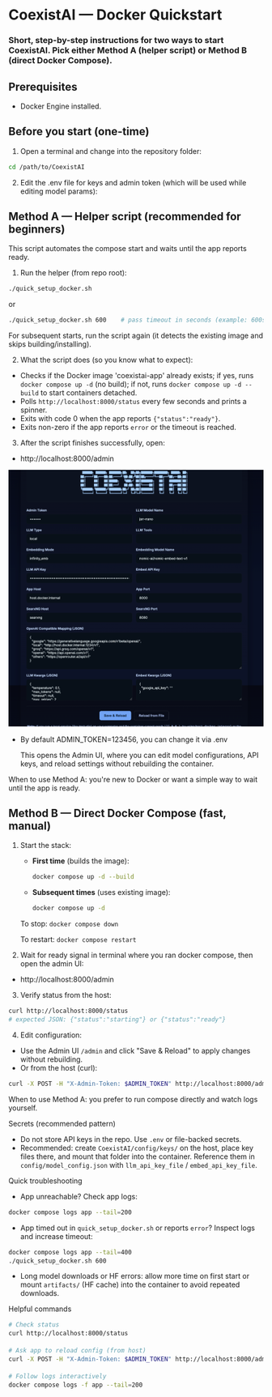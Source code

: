 # CoexistAI — Docker Quickstart

### Short, step-by-step instructions for two ways to start CoexistAI. Pick either Method A (helper script) or Method B (direct Docker Compose).

## Prerequisites
- Docker Engine installed.

## Before you start (one-time)
1. Open a terminal and change into the repository folder:

```bash
cd /path/to/CoexistAI
```

2. Edit the .env file for keys and admin token (which will be used while editing model params):


## Method A — Helper script (recommended for beginners)
This script automates the compose start and waits until the app reports ready.

1. Run the helper (from repo root):

```bash
./quick_setup_docker.sh 
```
or 

```bash       # default timeout 300s
./quick_setup_docker.sh 600    # pass timeout in seconds (example: 600s = 10min)
```

   For subsequent starts, run the script again (it detects the existing image and skips building/installing).

2. What the script does (so you know what to expect):
- Checks if the Docker image 'coexistai-app' already exists; if yes, runs `docker compose up -d` (no build); if not, runs `docker compose up -d --build` to start containers detached.
- Polls `http://localhost:8000/status` every few seconds and prints a spinner.
- Exits with code 0 when the app reports `{"status":"ready"}`.
- Exits non-zero if the app reports `error` or the timeout is reached.

3. After the script finishes successfully, open:

- http://localhost:8000/admin

![Admin UI](./artifacts/admin_ui.png)

- By default ADMIN_TOKEN=123456, you can change it via .env

   This opens the Admin UI, where you can edit model configurations, API keys, and reload settings without rebuilding the container.

When to use Method A: you're new to Docker or want a simple way to wait until the app is ready.


## Method B — Direct Docker Compose (fast, manual)
1. Start the stack:

   - **First time** (builds the image):
     ```bash
     docker compose up -d --build
     ```

   - **Subsequent times** (uses existing image):
     ```bash
     docker compose up -d
     ```

   To stop: `docker compose down`

   To restart: `docker compose restart`

2. Wait for ready signal in terminal where you ran docker compose, then open the admin UI:

- http://localhost:8000/admin

3. Verify status from the host:

```bash
curl http://localhost:8000/status
# expected JSON: {"status":"starting"} or {"status":"ready"}
```

4. Edit configuration:
- Use the Admin UI `/admin` and click "Save & Reload" to apply changes without rebuilding.
- Or from the host (curl):

```bash
curl -X POST -H "X-Admin-Token: $ADMIN_TOKEN" http://localhost:8000/admin/reload-config
```

When to use Method A: you prefer to run compose directly and watch logs yourself.

Secrets (recommended pattern)
- Do not store API keys in the repo. Use `.env` or file-backed secrets.
- Recommended: create `CoexistAI/config/keys/` on the host, place key files there, and mount that folder into the container. Reference them in `config/model_config.json` with `llm_api_key_file` / `embed_api_key_file`.

Quick troubleshooting
- App unreachable? Check app logs:

```bash
docker compose logs app --tail=200
```

- App timed out in `quick_setup_docker.sh` or reports `error`? Inspect logs and increase timeout:

```bash
docker compose logs app --tail=400
./quick_setup_docker.sh 600
```

- Long model downloads or HF errors: allow more time on first start or mount `artifacts/` (HF cache) into the container to avoid repeated downloads.

Helpful commands

```bash
# Check status
curl http://localhost:8000/status

# Ask app to reload config (from host)
curl -X POST -H "X-Admin-Token: $ADMIN_TOKEN" http://localhost:8000/admin/reload-config

# Follow logs interactively
docker compose logs -f app --tail=200
```

